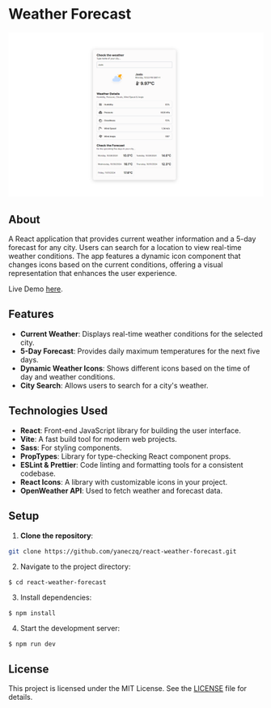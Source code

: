 # Weather Forecast

![App Screenshot](./public/screenshot.png)

## About

A React application that provides current weather information and a 5-day forecast for any city. Users can search for a location to view real-time weather conditions.
The app features a dynamic icon component that changes icons based on the current conditions, offering a visual representation that enhances the user experience.

Live Demo [here](https://rwf-jk.vercel.app/).

## Features

- **Current Weather**: Displays real-time weather conditions for the selected city.
- **5-Day Forecast**: Provides daily maximum temperatures for the next five days.
- **Dynamic Weather Icons**: Shows different icons based on the time of day and weather conditions.
- **City Search**: Allows users to search for a city's weather.

## Technologies Used

- **React**: Front-end JavaScript library for building the user interface.
- **Vite**: A fast build tool for modern web projects.
- **Sass**: For styling components.
- **PropTypes**: Library for type-checking React component props.
- **ESLint & Prettier**: Code linting and formatting tools for a consistent codebase.
- **React Icons**: A library with customizable icons in your project.
- **OpenWeather API**: Used to fetch weather and forecast data.

## Setup

1. **Clone the repository**:

```bash
git clone https://github.com/yaneczq/react-weather-forecast.git
```

2. Navigate to the project directory:

```
$ cd react-weather-forecast
```

3. Install dependencies:

```
$ npm install
```

4. Start the development server:

```
$ npm run dev
```

## License

This project is licensed under the MIT License. See the [LICENSE](./LICENSE) file for details.
